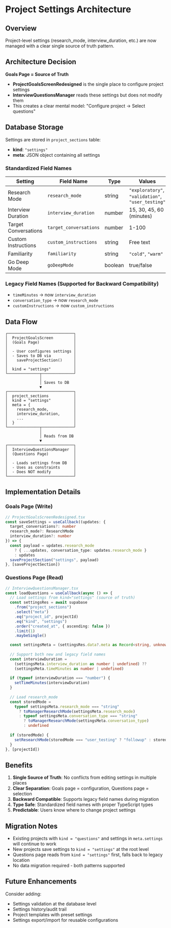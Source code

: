 # Project Settings Architecture

## Overview

Project-level settings (research_mode, interview_duration, etc.) are now managed with a clear single source of truth pattern.

## Architecture Decision

**Goals Page = Source of Truth**

- **ProjectGoalsScreenRedesigned** is the single place to configure project settings
- **InterviewQuestionsManager** reads these settings but does not modify them
- This creates a clear mental model: "Configure project → Select questions"

## Database Storage

Settings are stored in `project_sections` table:
- **kind**: `"settings"`
- **meta**: JSON object containing all settings

### Standardized Field Names

| Setting | Field Name | Type | Values |
|---------|-----------|------|--------|
| Research Mode | `research_mode` | string | `"exploratory"`, `"validation"`, `"user_testing"` |
| Interview Duration | `interview_duration` | number | 15, 30, 45, 60 (minutes) |
| Target Conversations | `target_conversations` | number | 1-100 |
| Custom Instructions | `custom_instructions` | string | Free text |
| Familiarity | `familiarity` | string | `"cold"`, `"warm"` |
| Go Deep Mode | `goDeepMode` | boolean | true/false |

### Legacy Field Names (Supported for Backward Compatibility)

- `timeMinutes` → now `interview_duration`
- `conversation_type` → now `research_mode`
- `customInstructions` → now `custom_instructions`

## Data Flow

```
┌─────────────────────────────┐
│  ProjectGoalsScreen         │
│  (Goals Page)               │
│                             │
│  - User configures settings │
│  - Saves to DB via          │
│    saveProjectSection()     │
│                             │
│  kind = "settings"          │
└──────────────┬──────────────┘
               │
               │ Saves to DB
               ▼
┌─────────────────────────────┐
│  project_sections           │
│  kind = "settings"          │
│  meta = {                   │
│    research_mode,           │
│    interview_duration,      │
│    ...                      │
│  }                          │
└──────────────┬──────────────┘
               │
               │ Reads from DB
               ▼
┌─────────────────────────────┐
│  InterviewQuestionsManager  │
│  (Questions Page)           │
│                             │
│  - Loads settings from DB   │
│  - Uses as constraints      │
│  - Does NOT modify          │
└─────────────────────────────┘
```

## Implementation Details

### Goals Page (Write)

```typescript
// ProjectGoalsScreenRedesigned.tsx
const saveSettings = useCallback((updates: {
  target_conversations?: number
  research_mode?: ResearchMode
  interview_duration?: number
}) => {
  const payload = updates.research_mode
    ? { ...updates, conversation_type: updates.research_mode }
    : updates
  saveProjectSection("settings", payload)
}, [saveProjectSection])
```

### Questions Page (Read)

```typescript
// InterviewQuestionsManager.tsx
const loadQuestions = useCallback(async () => {
  // Load settings from kind="settings" (source of truth)
  const settingsRes = await supabase
    .from("project_sections")
    .select("meta")
    .eq("project_id", projectId)
    .eq("kind", "settings")
    .order("created_at", { ascending: false })
    .limit(1)
    .maybeSingle()

  const settingsMeta = (settingsRes.data?.meta as Record<string, unknown>) || {}
  
  // Support both new and legacy field names
  const interviewDuration = 
    (settingsMeta.interview_duration as number | undefined) ?? 
    (settingsMeta.timeMinutes as number | undefined)
  
  if (typeof interviewDuration === "number") {
    setTimeMinutes(interviewDuration)
  }
  
  // Load research_mode
  const storedMode = 
    typeof settingsMeta.research_mode === "string"
      ? toManagerResearchMode(settingsMeta.research_mode)
      : typeof settingsMeta.conversation_type === "string"
        ? toManagerResearchMode(settingsMeta.conversation_type)
        : undefined
  
  if (storedMode) {
    setResearchMode(storedMode === "user_testing" ? "followup" : storedMode)
  }
}, [projectId])
```

## Benefits

1. **Single Source of Truth**: No conflicts from editing settings in multiple places
2. **Clear Separation**: Goals page = configuration, Questions page = selection
3. **Backward Compatible**: Supports legacy field names during migration
4. **Type Safe**: Standardized field names with proper TypeScript types
5. **Predictable**: Users know where to change project settings

## Migration Notes

- Existing projects with `kind = "questions"` and settings in `meta.settings` will continue to work
- New projects save settings to `kind = "settings"` at the root level
- Questions page reads from `kind = "settings"` first, falls back to legacy location
- No data migration required - both patterns supported

## Future Enhancements

Consider adding:
- Settings validation at the database level
- Settings history/audit trail
- Project templates with preset settings
- Settings export/import for reusable configurations
